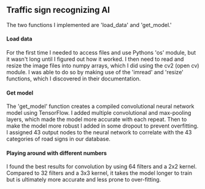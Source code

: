 ## Traffic sign recognizing AI

The two functions I implemented are 'load_data' and 'get_model.'

#### Load data

For the first time I needed to access files and use Pythons 'os' module, but it wasn't long until I figured out how it worked. I then need to read and resize the image files into numpy arrays, which I did using the cv2 (open cv) module. I was able to do so by making use of the 'imread' and 'resize' functions, which I discovered in their documentation.

#### Get model

The 'get_model' function creates a compiled convolutional neural network model using TensorFlow. I added multiple convolutional and max-pooling layers, which made the model more accurate with each repeat. Then to make the model more robust I added in some dropout to prevent overfitting. I assigned 43 output nodes to the neural network to correlate with the 43 categories of road signs in our database. 

#### Playing around with different numbers

I found the best results for convolution by using 64 filters and a 2x2 kernel. Compared to 32 filters and a 3x3 kernel, it takes the model longer to train but is ultimately more accurate and less prone to over-fitting.